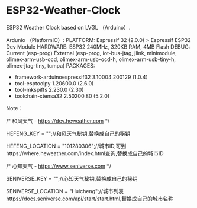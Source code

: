 # ESP32-Weather-Clock
ESP32 Weather Clock based on LVGL （Arduino）.


Ardunio （PlatformIO）:
PLATFORM: Espressif 32 (2.0.0) > Espressif ESP32 Dev Module
HARDWARE: ESP32 240MHz, 320KB RAM, 4MB Flash
DEBUG: Current (esp-prog) External (esp-prog, iot-bus-jtag, jlink, minimodule, olimex-arm-usb-ocd, olimex-arm-usb-ocd-h, olimex-arm-usb-tiny-h, olimex-jtag-tiny, tumpa)
PACKAGES:
 - framework-arduinoespressif32 3.10004.200129 (1.0.4)
 - tool-esptoolpy 1.20600.0 (2.6.0)
 - tool-mkspiffs 2.230.0 (2.30)
 - toolchain-xtensa32 2.50200.80 (5.2.0)
  
 
 Note：
 
 /* 和风天气 - https://dev.heweather.com */

HEFENG_KEY = "";//和风天气秘钥,替换成自己的秘钥


HEFENG_LOCATION = "101280306";//城市ID,可到https://where.heweather.com/index.html查询,替换成自己的城市ID

/* 心知天气 - https://www.seniverse.com */

SENIVERSE_KEY = "";//心知天气秘钥,替换成自己的秘钥

SENIVERSE_LOCATION = "Huicheng";//城市列表 https://docs.seniverse.com/api/start/start.html,替换成自己的城市名称



